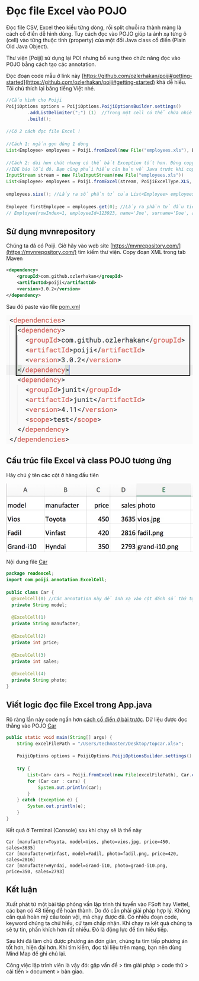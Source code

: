 # Đọc file Excel vào POJO

Đọc file CSV, Excel theo kiểu từng dòng, rồi split chuỗi ra thành mảng là cách cổ điển dễ hình dùng. Tuy cách đọc vào POJO giúp ta ánh xạ từng ô (cell) vào từng thuộc tính (property) của một đối Java class cổ điển (Plain Old Java Object).

Thư viện [Poiji] sử dụng lại  POI nhưng bổ xung theo chức năng đọc vào POJO bằng cách tạo các annotation.

Đọc đoạn code mẫu ở link này [https://github.com/ozlerhakan/poiji#getting-started](https://github.com/ozlerhakan/poiji#getting-started) khá dễ hiểu. Tôi chú thích lại bằng tiếng Việt nhé.

```java
//Cấu hình cho Poiji
PoijiOptions options = PoijiOptions.PoijiOptionsBuilder.settings()
        .addListDelimiter(";") (1)  //Trong một cell có thể chứa nhiều giá trị phân cách bởi dấu ;
        .build();

//Có 2 cách đọc file Excel !

//Cách 1: ngắn gọn đúng 1 dòng
List<Employee> employees = Poiji.fromExcel(new File("employees.xls"), Employee.class, options);

//Cách 2: dài hơn chút nhưng có thể bắt Exception tốt hơn. Đừng copy paste cả 2 cách này vào rồi chạy
//IDE báo lỗi đó. Bạn cũng phải hiểu căn bản về Java trước khi copy paste
InputStream stream = new FileInputStream(new File("employees.xls"))
List<Employee> employees = Poiji.fromExcel(stream, PoijiExcelType.XLS, Employee.class, options);

employees.size(); //Lấy ra số phần tử của List<Employee> employees

Employee firstEmployee = employees.get(0); //Lấy ra phần tử đầu tiên
// Employee{rowIndex=1, employeeId=123923, name='Joe', surname='Doe', age=30, single=true, emails=[joe@doe.com, joedoe@gmail.com], biils=[123,10, 99.99]}
```

## Sử dụng mvnrepository

Chúng ta đã có Poiji. Giờ hãy vào web site [https://mvnrepository.com/](https://mvnrepository.com/) tìm kiếm thư viện. Copy đoạn XML trong tab Maven
```xml
<dependency>
    <groupId>com.github.ozlerhakan</groupId>
    <artifactId>poiji</artifactId>
    <version>3.0.2</version>
</dependency>
```
Sau đó paste vào file [pom.xml](pom.xml)

![](pom.jpg)

## Cấu trúc file Excel và class POJO tương ứng
Hãy chú ý tên các cột ở hàng đầu tiên

![](topcar.jpg)

Nội dung file [Car](src/main/java/readexcel/Car.java)
```java
package readexcel;
import com.poiji.annotation.ExcelCell;

public class Car {
  @ExcelCell(0) //Các annotation này để ánh xạ vào cột đánh số thứ tự từ 0
  private String model;

  @ExcelCell(1)
  private String manufacter;

  @ExcelCell(2)
  private int price;

  @ExcelCell(3)
  private int sales;

  @ExcelCell(4)
  private String photo;
}
```

## Viết logic đọc file Excel trong App.java

Rõ ràng lần này code ngắn hơn [cách cổ điển ở bài trước](../01readexcel/). Dữ liệu được đọc thẳng vào POJO [Car](src/main/java/readexcel/Car.java)

```java
public static void main(String[] args) {
    String excelFilePath = "/Users/techmaster/Desktop/topcar.xlsx";

    PoijiOptions options = PoijiOptions.PoijiOptionsBuilder.settings().addListDelimiter(";").build();

    try {
        List<Car> cars = Poiji.fromExcel(new File(excelFilePath), Car.class, options);
        for (Car car : cars) {
            System.out.println(car);
        }
    } catch (Exception e) {
        System.out.println(e);
    }
}
```
Kết quả ở Terminal (Console) sau khi chạy sẽ là thế này
```
Car [manufacter=Toyota, model=Vios, photo=vios.jpg, price=450, sales=3635]
Car [manufacter=Vinfast, model=Fadil, photo=fadil.png, price=420, sales=2816]
Car [manufacter=Hyndai, model=Grand-i10, photo=grand-i10.png, price=350, sales=2793]
```

## Kết luận
Xuất phát từ một bài tập phỏng vấn lập trình thi tuyển vào FSoft hay Viettel, các bạn có 48 tiếng để hoàn thành. Do đó cần phải giải pháp hợp lý. Không cần quá hoàn mỹ cầu toàn vội, mà chạy được đã. Có nhiều đoạn code, keyword chúng ta chứ hiểu, cứ tạm chấp nhận. Khi chạy ra kết quả chúng ta sẽ tự tin, phấn khích hơn rất nhiều. Đó là động lực để tìm hiểu tiếp.

Sau khi đã làm chủ được phương án đơn giản, chúng ta tìm tiếp phương án tốt hơn, hiện đại hơn. Khi tìm kiếm, đọc tài liệu trên mạng, bạn nên dùng Mind Map để ghi chú lại.

Công việc lập trình viên là vậy đó: gặp vấn đề > tìm giải pháp > code thử > cải tiến > document > bàn giao.